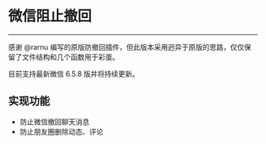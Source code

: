 # 微信阻止撤回

- - -

感谢 @rarnu 编写的原版防撤回插件，但此版本采用迥异于原版的思路，仅仅保留了文件结构和几个函数用于彩蛋。

目前支持最新微信 6.5.8 版并将持续更新。

## 实现功能
* 防止微信撤回聊天消息
* 防止朋友圈删除动态、评论
